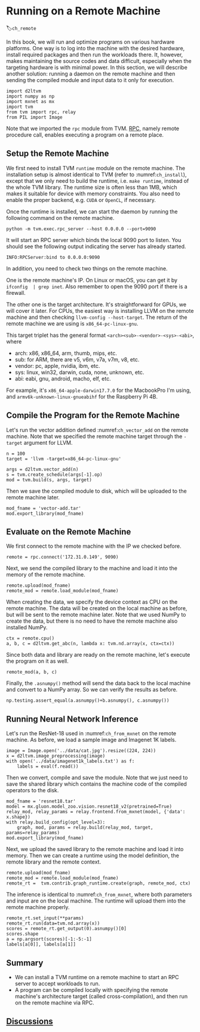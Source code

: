 # Running on a Remote Machine
:label:`ch_remote`

In this book, we will run and optimize programs on various hardware platforms. One way is to log into the machine with the desired hardware, install required packages and then run the workloads there. It, however, makes maintaining the source codes and data difficult, especially when the targeting hardware is with minimal power. In this section, we will describe another solution: running a daemon on the remote machine and then sending the compiled module and input data to it only for execution.

```{.python .input  n=1}
import d2ltvm
import numpy as np
import mxnet as mx
import tvm
from tvm import rpc, relay
from PIL import Image
```

Note that we imported the `rpc` module from TVM. [RPC](https://en.wikipedia.org/wiki/Remote_procedure_call), namely remote procedure call, enables executing a program on a remote place.

## Setup the Remote Machine

We first need to install TVM `runtime` module on the remote machine. The installation setup is almost identical to TVM (refer to :numref:`ch_install`), except that we only need to build the runtime, i.e. `make runtime`, instead of the whole TVM library. The runtime size is often less than 1MB, which makes it suitable for device with memory constraints. You also need to enable the proper backend, e.g. `CUDA` or `OpenCL`, if necessary.

Once the runtime is installed, we can start the daemon by running the following command on the remote machine.

`python -m tvm.exec.rpc_server --host 0.0.0.0 --port=9090`

It will start an RPC server which binds the local 9090 port to listen. You should see the following output indicating the server has already started.

`INFO:RPCServer:bind to 0.0.0.0:9090`

In addition, you need to check two things on the remote machine.

One is the remote machine's IP. On Linux or macOS, you can get it by `ifconfig  | grep inet`. Also remember to open the 9090 port if there is a firewall.

The other one is the target architecture. It's straightforward for GPUs, we will cover it later. For CPUs, the easiest way is installing LLVM on the remote machine and then checking `llvm-config --host-target`. The return of the remote machine we are using is `x86_64-pc-linux-gnu`.

This target triplet has the general format `<arch><sub>-<vendor>-<sys>-<abi>`, where

- arch: x86, x86_64, arm, thumb, mips, etc.
- sub: for ARM, there are v5, v6m, v7a, v7m, v8, etc.
- vendor: pc, apple, nvidia, ibm, etc.
- sys: linux, win32, darwin, cuda, none, unknown, etc.
- abi: eabi, gnu, android, macho, elf, etc.

For example, it's `x86_64-apple-darwin17.7.0` for the MacbookPro I'm using, and `armv6k-unknown-linux-gnueabihf` for the Raspberry Pi 4B.


## Compile the Program for the Remote Machine

Let's run the vector addition defined :numref:`ch_vector_add` on the remote machine. Note that we specified the remote machine target through the `-target` argument for LLVM.

```{.python .input  n=2}
n = 100
target = 'llvm -target=x86_64-pc-linux-gnu'

args = d2ltvm.vector_add(n)
s = tvm.create_schedule(args[-1].op)
mod = tvm.build(s, args, target)
```

Then we save the compiled module to disk, which will be uploaded to the remote machine later.

```{.python .input  n=3}
mod_fname = 'vector-add.tar'
mod.export_library(mod_fname)
```

## Evaluate on the Remote Machine

We first connect to the remote machine with the IP we checked before.

```{.python .input  n=4}
remote = rpc.connect('172.31.0.149', 9090)
```

Next, we send the compiled library to the machine and load it into the memory of the remote machine.

```{.python .input  n=5}
remote.upload(mod_fname)
remote_mod = remote.load_module(mod_fname)
```

When creating the data, we specify the device context as CPU on the remote machine. The data will be created on the local machine as before, but will be sent to the remote machine later. Note that we used NumPy to create the data, but there is no need to have the remote machine also installed NumPy.

```{.python .input  n=19}
ctx = remote.cpu()
a, b, c = d2ltvm.get_abc(n, lambda x: tvm.nd.array(x, ctx=ctx))
```

Since both data and library are ready on the remote machine, let's execute the program on it as well.

```{.python .input  n=26}
remote_mod(a, b, c)
```

Finally, the `.asnumpy()` method will send the data back to the local machine and convert to a NumPy array. So we can verify the results as before.

```{.python .input}
np.testing.assert_equal(a.asnumpy()+b.asnumpy(), c.asnumpy())
```

## Running Neural Network Inference

Let's run the ResNet-18 used in :numref:`ch_from_mxnet` on the remote machine. As before, we load a sample image and Imagenet 1K labels.

```{.python .input  n=9}
image = Image.open('../data/cat.jpg').resize((224, 224))
x = d2ltvm.image_preprocessing(image)
with open('../data/imagenet1k_labels.txt') as f:
    labels = eval(f.read())
```

Then we convert, compile and save the module. Note that we just need to save the shared library which contains the machine code of the compiled operators to the disk.

```{.python .input  n=10}
mod_fname = 'resnet18.tar'
model = mx.gluon.model_zoo.vision.resnet18_v2(pretrained=True)
relay_mod, relay_params = relay.frontend.from_mxnet(model, {'data': x.shape})
with relay.build_config(opt_level=3):
    graph, mod, params = relay.build(relay_mod, target, params=relay_params)
mod.export_library(mod_fname)

```

Next, we upload the saved library to the remote machine and load it into memory. Then we can create a runtime using the model definition, the remote library and the remote context.

```{.python .input  n=14}
remote.upload(mod_fname)
remote_mod = remote.load_module(mod_fname)
remote_rt =  tvm.contrib.graph_runtime.create(graph, remote_mod, ctx)

```

The inference is identical to :numref:`ch_from_mxnet`, where both parameters and input are on the local machine. The runtime will upload them into the remote machine properly.

```{.python .input  n=15}
remote_rt.set_input(**params)
remote_rt.run(data=tvm.nd.array(x))
scores = remote_rt.get_output(0).asnumpy()[0]
scores.shape
a = np.argsort(scores)[-1:-5:-1]
labels[a[0]], labels[a[1]]
```

## Summary

- We can install a TVM runtime on a remote machine to start an RPC server to accept workloads to run.
- A program can be compiled locally with specifying the remote machine's architecture target (called cross-compilation), and then run on the remote machine via RPC.

## [Discussions](https://discuss.tvm.ai/t/getting-started-running-on-a-remote-machine/4709)
